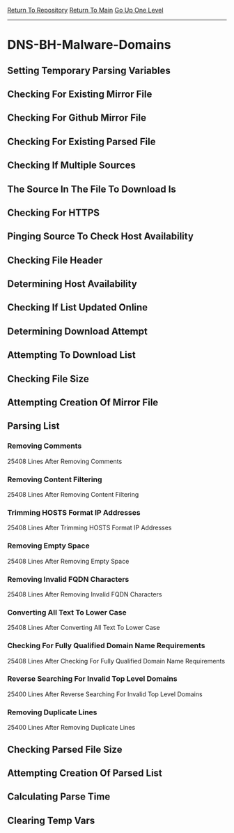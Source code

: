 [Return To Repository](https://github.com/deathbybandaid/piholeparser/)
[Return To Main](https://github.com/deathbybandaid/piholeparser/blob/master/RecentRunLogs/Mainlog.md)
[Go Up One Level](https://github.com/deathbybandaid/piholeparser/blob/master/RecentRunLogs/TopLevelScripts/30-Processing-External-Blacklists.md)
____________________________________
# DNS-BH-Malware-Domains
## Setting Temporary Parsing Variables
## Checking For Existing Mirror File
## Checking For Github Mirror File
## Checking For Existing Parsed File
## Checking If Multiple Sources
## The Source In The File To Download Is
## Checking For HTTPS
## Pinging Source To Check Host Availability
## Checking File Header
## Determining Host Availability
## Checking If List Updated Online
## Determining Download Attempt
## Attempting To Download List
## Checking File Size
## Attempting Creation Of Mirror File
## Parsing List
### Removing Comments
25408 Lines After Removing Comments
### Removing Content Filtering
25408 Lines After Removing Content Filtering
### Trimming HOSTS Format IP Addresses
25408 Lines After Trimming HOSTS Format IP Addresses
### Removing Empty Space
25408 Lines After Removing Empty Space
### Removing Invalid FQDN Characters
25408 Lines After Removing Invalid FQDN Characters
### Converting All Text To Lower Case
25408 Lines After Converting All Text To Lower Case
### Checking For Fully Qualified Domain Name Requirements
25408 Lines After Checking For Fully Qualified Domain Name Requirements
### Reverse Searching For Invalid Top Level Domains
25400 Lines After Reverse Searching For Invalid Top Level Domains
### Removing Duplicate Lines
25400 Lines After Removing Duplicate Lines
## Checking Parsed File Size
## Attempting Creation Of Parsed List
## Calculating Parse Time
## Clearing Temp Vars

